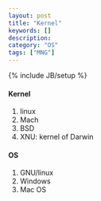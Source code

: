 ```yaml
---
layout: post
title: "Kernel"
keywords: []
description: 
category: "OS"
tags: ["MNG"]
---
```

{% include JB/setup %}


#### Kernel
1. linux
2. Mach
3. BSD
4. XNU: kernel of Darwin

#### OS
1. GNU/linux
2. Windows
3. Mac OS
